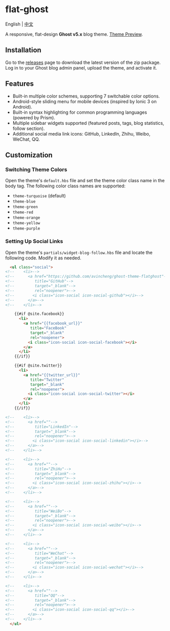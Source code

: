 # flat-ghost

English | [中文](README_zh-CN.md)

A responsive, flat-design **Ghost v5.x** blog theme. [Theme Preview](https://blog.avinzheng.com/).

## Installation

Go to the [releases](https://github.com/avinzheng/ghost-theme-flat-ghost/releases) page to download the latest version of the zip package. Log in to your Ghost blog admin panel, upload the theme, and activate it.

## Features

- Built-in multiple color schemes, supporting 7 switchable color options.
- Android-style sliding menu for mobile devices (inspired by Ionic 3 on Android).
- Built-in syntax highlighting for common programming languages (powered by Prism).
- Multiple sidebar widgets supported (featured posts, tags, blog statistics, follow section).
- Additional social media link icons: GitHub, LinkedIn, Zhihu, Weibo, WeChat, QQ.

## Customization

### Switching Theme Colors

Open the theme's `default.hbs` file and set the theme color class name in the body tag. The following color class names are supported:

- `theme-turquoise` (default)
- `theme-blue`
- `theme-green`
- `theme-red`
- `theme-orange`
- `theme-yellow`
- `theme-purple`

### Setting Up Social Links

Open the theme's `partials/widget-blog-follow.hbs` file and locate the following code. Modify it as needed.

```html
  <ul class="social">
<!--    <li>-->
<!--      <a href="https://github.com/avincheng/ghost-theme-flatghost"-->
<!--         title="GitHub"-->
<!--         target="_blank"-->
<!--         rel="noopener">-->
<!--        <i class="icon-social icon-social-github"></i>-->
<!--      </a>-->
<!--    </li>-->

    {{#if @site.facebook}}
      <li>
        <a href="{{facebook_url}}"
           title="FaceBook"
           target="_blank"
           rel="noopener">
          <i class="icon-social icon-social-facebook"></i>
        </a>
      </li>
    {{/if}}

    {{#if @site.twitter}}
      <li>
        <a href="{{twitter_url}}"
           title="Twitter"
           target="_blank"
           rel="noopener">
          <i class="icon-social icon-social-twitter"></i>
        </a>
      </li>
    {{/if}}

<!--    <li>-->
<!--      <a href=""-->
<!--         title="LinkedIn"-->
<!--         target="_blank"-->
<!--         rel="noopener">-->
<!--        <i class="icon-social icon-social-linkedin"></i>-->
<!--      </a>-->
<!--    </li>-->

<!--    <li>-->
<!--      <a href=""-->
<!--         title="ZhiHu"-->
<!--         target="_blank"-->
<!--         rel="noopener">-->
<!--        <i class="icon-social icon-social-zhihu"></i>-->
<!--      </a>-->
<!--    </li>-->

<!--    <li>-->
<!--      <a href=""-->
<!--         title="WeiBo"-->
<!--         target="_blank"-->
<!--         rel="noopener">-->
<!--        <i class="icon-social icon-social-weibo"></i>-->
<!--      </a>-->
<!--    </li>-->

<!--    <li>-->
<!--      <a href=""-->
<!--         title="WeChat"-->
<!--         target="_blank"-->
<!--         rel="noopener">-->
<!--        <i class="icon-social icon-social-wechat"></i>-->
<!--      </a>-->
<!--    </li>-->

<!--    <li>-->
<!--      <a href=""-->
<!--         title="QQ"-->
<!--         target="_blank"-->
<!--         rel="noopener">-->
<!--        <i class="icon-social icon-social-qq"></i>-->
<!--      </a>-->
<!--    </li>-->
  </ul>
```

